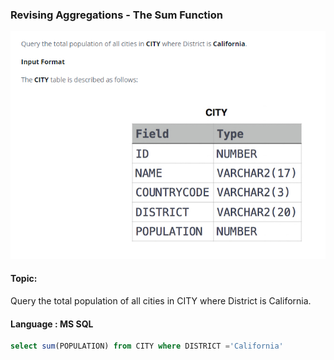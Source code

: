 ### Revising Aggregations - The Sum Function

<img src="../PIc/32.png" alt="solution">


#### Topic:
Query the total population of all cities in CITY where District is California.





#### Language : MS SQL
```sql
select sum(POPULATION) from CITY where DISTRICT ='California'
```
